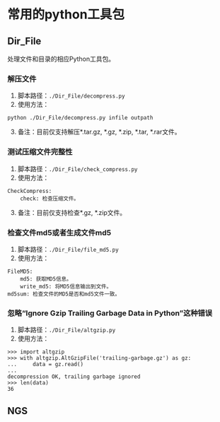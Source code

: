 # 常用的python工具包
## Dir_File
处理文件和目录的相应Python工具包。
### 解压文件
1. 脚本路径：`./Dir_File/decompress.py`
2. 使用方法：
```
python ./Dir_File/decompress.py infile outpath
```
3. 备注：目前仅支持解压\*.tar.gz, \*.gz, \*.zip, \*.tar, \*.rar文件。

### 测试压缩文件完整性
1. 脚本路径：`./Dir_File/check_compress.py`
2. 使用方法：
```
CheckCompress:
    check: 检查压缩文件。
```
3. 备注：目前仅支持检查\*.gz, \*.zip文件。

### 检查文件md5或者生成文件md5
1. 脚本路径：`./Dir_File/file_md5.py`
2. 使用方法：
```
FileMD5:
    md5: 获取MD5信息。
    write_md5: 将MD5信息输出到文件。
md5sum: 检查文件的MD5是否和md5文件一致。
```
### 忽略“Ignore Gzip Trailing Garbage Data in Python”这种错误
1. 脚本路径：`./Dir_File/altgzip.py`
2. 使用方法：
```
>>> import altgzip
>>> with altgzip.AltGzipFile('trailing-garbage.gz') as gz:
...     data = gz.read()
...
decompression OK, trailing garbage ignored
>>> len(data)
36
```

## NGS
